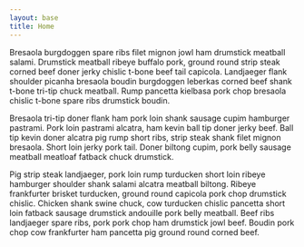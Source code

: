 ```yaml
---
layout: base
title: Home
---
```


Bresaola burgdoggen spare ribs filet mignon jowl ham drumstick meatball salami. Drumstick meatball ribeye buffalo pork, ground round strip steak corned beef doner jerky chislic t-bone beef tail capicola. Landjaeger flank shoulder picanha bresaola boudin burgdoggen leberkas corned beef shank t-bone tri-tip chuck meatball. Rump pancetta kielbasa pork chop bresaola chislic t-bone spare ribs drumstick boudin.

Bresaola tri-tip doner flank ham pork loin shank sausage cupim hamburger pastrami. Pork loin pastrami alcatra, ham kevin ball tip doner jerky beef. Ball tip kevin doner alcatra pig rump short ribs, strip steak shank filet mignon bresaola. Short loin jerky pork tail. Doner biltong cupim, pork belly sausage meatball meatloaf fatback chuck drumstick.

Pig strip steak landjaeger, pork loin rump turducken short loin ribeye hamburger shoulder shank salami alcatra meatball biltong. Ribeye frankfurter brisket turducken, ground round capicola pork chop drumstick chislic. Chicken shank swine chuck, cow turducken chislic pancetta short loin fatback sausage drumstick andouille pork belly meatball. Beef ribs landjaeger spare ribs, pork pork chop ham drumstick jowl beef. Boudin pork chop cow frankfurter ham pancetta pig ground round corned beef.
